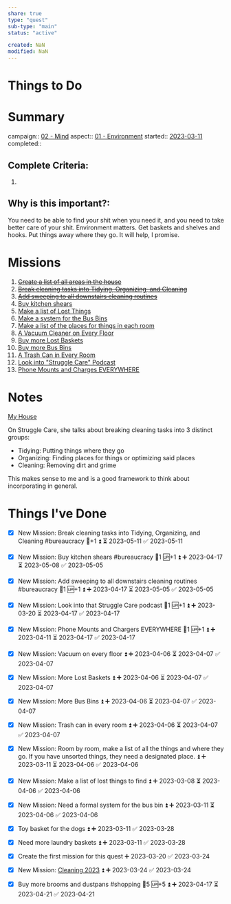 ```yaml
---
share: true
type: "quest"
sub-type: "main"
status: "active"

created: NaN 
modified: NaN
---
```

 
 
# Things to Do

# Summary
campaign:: [02 - Mind](Archive/02%20-%20Mind%201/02%20-%20Mind.md)
aspect:: [01 - Environment](01%20-%20Environment.md)
started:: [2023-03-11](../../00%20-%20Life%20Management%20System/09%20-%20Daily%20Notes/2023-03-11.md)
completed::

## Complete Criteria:
1. 

## Why is this important?:
You need to be able to find your shit when you need it, and you need to take better care of your shit. Environment matters. Get baskets and shelves and hooks. Put things away where they go. It will help, I promise.

# Missions
1. ~~[Create a list of all areas in the house](../../01%20-%20Subsistence%20%F0%9F%92%97/08%20-%20Location%20%F0%9F%A7%AD/Create%20a%20list%20of%20all%20areas%20in%20the%20house.md)~~
2. ~~[Break cleaning tasks into Tidying, Organizing, and Cleaning](./Break%20cleaning%20tasks%20into%20Tidying,%20Organizing,%20and%20Cleaning.md)~~
3. ~~[Add sweeping to all downstairs cleaning routines](./Add%20sweeping%20to%20all%20downstairs%20cleaning%20routines.md)~~
4. [Buy kitchen shears](../../01%20-%20Subsistence%20%F0%9F%92%97/02%20-%20Food%20%F0%9F%8D%8E/Buy%20kitchen%20shears.md)
5. [Make a list of Lost Things](./Make%20a%20list%20of%20Lost%20Things.md)
6. [Make a system for the Bus Bins](./Make%20a%20system%20for%20the%20Bus%20Bins.md)
7. [Make a list of the places for things in each room](./Make%20a%20list%20of%20the%20places%20for%20things%20in%20each%20room.md)
8. [A Vacuum Cleaner on Every Floor](../../07%20-%20Application%20%F0%9F%A6%AB/07%20-%20Homeowner%20Projects%20%F0%9F%8F%A1/A%20Vacuum%20Cleaner%20on%20Every%20Floor.md)
9. [Buy more Lost Baskets](./Buy%20more%20Lost%20Baskets.md)
10. [Buy more Bus Bins](./Buy%20more%20Bus%20Bins.md)
11. [A Trash Can in Every Room](../../07%20-%20Application%20%F0%9F%A6%AB/07%20-%20Homeowner%20Projects%20%F0%9F%8F%A1/A%20Trash%20Can%20in%20Every%20Room.md)
12. [Look into "Struggle Care" Podcast](Look%20into%20%22Struggle%20Care%22%20Podcast.md)
13. [Phone Mounts and Charges EVERYWHERE](../../07%20-%20Application%20%F0%9F%A6%AB/07%20-%20Homeowner%20Projects%20%F0%9F%8F%A1/Phone%20Mounts%20and%20Charges%20EVERYWHERE.md)

# Notes
[My House](../../01%20-%20Subsistence%20%F0%9F%92%97/08%20-%20Location%20%F0%9F%A7%AD/My%20House.md)

On Struggle Care, she talks about breaking cleaning tasks into 3 distinct groups:
- Tidying: Putting things where they go
- Organizing: Finding places for things or optimizing said places
- Cleaning: Removing dirt and grime

This makes sense to me and is a good framework to think about incorporating in general.

# Things I've Done


- [x] New Mission: Break cleaning tasks into Tidying, Organizing, and Cleaning #bureaucracy 🥄+1 ⏫ ⏳ 2023-05-11 ✅ 2023-05-11

	
- [x] New Mission: Buy kitchen shears #bureaucracy 🥄1 🆙+1 ⏫ ➕ 2023-04-17 ⏳ 2023-05-08 ✅ 2023-05-05
- [x] New Mission: Add sweeping to all downstairs cleaning routines #bureaucracy 🥄1 🆙+1 ⏫ ➕ 2023-04-17 ⏳ 2023-05-05 ✅ 2023-05-05
- [x] New Mission: Look into that Struggle Care podcast 🥄1 🆙+1 ⏫ ➕ 2023-03-20 ⏳ 2023-04-17 ✅ 2023-04-17
- [x] New Mission: Phone Mounts and Chargers EVERYWHERE 🥄1 🆙+1 ⏫ ➕ 2023-04-11 ⏳ 2023-04-17 ✅ 2023-04-17
- [x] New Mission: Vacuum on every floor ⏫ ➕ 2023-04-06 ⏳ 2023-04-07 ✅ 2023-04-07
- [x] New Mission: More Lost Baskets ⏫ ➕ 2023-04-06 ⏳ 2023-04-07 ✅ 2023-04-07
- [x] New Mission: More Bus Bins ⏫ ➕ 2023-04-06 ⏳ 2023-04-07 ✅ 2023-04-07
- [x] New Mission: Trash can in every room ⏫ ➕ 2023-04-06 ⏳ 2023-04-07 ✅ 2023-04-07
- [x] New Mission: Room by room, make a list of all the things and where they go. If you have unsorted things, they need a designated place. ⏫ ➕ 2023-03-11 ⏳ 2023-04-06 ✅ 2023-04-06
- [x] New Mission: Make a list of lost things to find ⏫ ➕ 2023-03-08 ⏳ 2023-04-06 ✅ 2023-04-06
- [x] New Mission: Need a formal system for the bus bin ⏫ ➕ 2023-03-11 ⏳ 2023-04-06 ✅ 2023-04-06
- [x] Toy basket for the dogs ⏫ ➕ 2023-03-11 ✅ 2023-03-28
- [x] Need more laundry baskets ⏫ ➕ 2023-03-11 ✅ 2023-03-28
- [x] Create the first mission for this quest ➕ 2023-03-20 ✅ 2023-03-24
- [x] New Mission: [Cleaning 2023](./Cleaning%202023.md) ⏫ ➕ 2023-03-24 ✅ 2023-03-24
- [x] Buy more brooms and dustpans #shopping 🥄5 🆙+5 ⏫ ➕ 2023-04-17 ⏳ 2023-04-21 ✅ 2023-04-21

